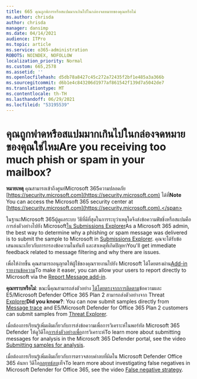 ```yaml
---
title: 665 คุณถูกพิการหรือสแปมมากเกินไปในกล่องจดหมายของคุณหรือไม่
ms.author: chrisda
author: chrisda
manager: dansimp
ms.date: 04/14/2021
audience: ITPro
ms.topic: article
ms.service: o365-administration
ROBOTS: NOINDEX, NOFOLLOW
localization_priority: Normal
ms.custom: 665,2578
ms.assetid: ''
ms.openlocfilehash: d5db78a8427c45c272a72435f2bf1e485a3a366b
ms.sourcegitcommit: d6b1e4c843206d1977af861542f139d7a5042de7
ms.translationtype: MT
ms.contentlocale: th-TH
ms.lasthandoff: 06/29/2021
ms.locfileid: "53195539"
---
```

# <a name="are-you-receiving-too-much-phish-or-spam-in-your-mailbox"></a><span data-ttu-id="db093-102">คุณถูกฟาดหรือสแปมมากเกินไปในกล่องจดหมายของคุณใช่ไหม</span><span class="sxs-lookup"><span data-stu-id="db093-102">Are you receiving too much phish or spam in your mailbox?</span></span>

<span data-ttu-id="db093-103">**หมายเหตุ** คุณสามารถเข้าถึงศูนย์Microsoft 365ความปลอดภัย [https://security.microsoft.com](https://security.microsoft.com) ได้ที่</span><span class="sxs-lookup"><span data-stu-id="db093-103">**Note** You can access the Microsoft 365 security center at [https://security.microsoft.com](https://security.microsoft.com).</span></span>

<span data-ttu-id="db093-104">ในฐานะMicrosoft 365ผู้ดูแลระบบ วิธีที่ดีที่สุดในการระบุว่าเหตุใดจึงส่งข้อความฟิชชิ่งหรือสแปมคือ การส่งตัวอย่างไปยัง Microsoft[ใน Submissions Explorer](https://security.microsoft.com/reportsubmission)</span><span class="sxs-lookup"><span data-stu-id="db093-104">As a Microsoft 365 admin, the best way to determine why a phishing or spam message was delivered is to submit the sample to Microsoft in [Submissions Explorer](https://security.microsoft.com/reportsubmission).</span></span> <span data-ttu-id="db093-105">คุณจะได้รับข้อเสนอแนะเกี่ยวกับการกรองข้อความในทันที และสาเหตุที่เกิดปัญหา</span><span class="sxs-lookup"><span data-stu-id="db093-105">You'll get immediate feedback related to message filtering and why there are issues.</span></span>

<span data-ttu-id="db093-106">เพื่อให้ง่ายขึ้น คุณสามารถอนุญาตให้ผู้ใช้ของคุณรายงานไปยัง Microsoft ได้โดยตรงผ่าน[Add-in รายงานข้อความ](https://appsource.microsoft.com/product/office/WA104381180?src=office&tab=Overview)</span><span class="sxs-lookup"><span data-stu-id="db093-106">To make it easer, you can allow your users to report directly to Microsoft via the [Report Message add-in](https://appsource.microsoft.com/product/office/WA104381180?src=office&tab=Overview).</span></span>

<span data-ttu-id="db093-107">**คุณทราบหรือไม่**: ขณะนี้คุณสามารถส่งตัวอย่าง [ได้โดยตรงจากการติดตาม](https://security.microsoft.com/messagetrace)ข้อความและ E5/Microsoft Defender Office 365 Plan 2 สามารถส่งตัวอย่างจาก Threat [Explorer](/microsoft-365/security/office-365-security/threat-explorer)</span><span class="sxs-lookup"><span data-stu-id="db093-107">**Did you know?**: You can now submit samples directly from [Message trace](https://security.microsoft.com/messagetrace) and E5/Microsoft Defender for Office 365 Plan 2 customers can submit samples from [Threat Explorer](/microsoft-365/security/office-365-security/threat-explorer).</span></span>

<span data-ttu-id="db093-108">เมื่อต้องการเรียนรู้เพิ่มเติมเกี่ยวกับการส่งข้อความเพื่อการวิเคราะห์ในพอร์ทัล Microsoft 365 Defender ให้ดูวิดีโอ[การส่งตัวอย่างเพื่อ](https://go.microsoft.com/fwlink/?linkid=2166435)การวิเคราะห์</span><span class="sxs-lookup"><span data-stu-id="db093-108">To learn more about submitting messages for analysis in the Microsoft 365 Defender portal, see the video [Submitting samples for analysis](https://go.microsoft.com/fwlink/?linkid=2166435).</span></span>

<span data-ttu-id="db093-109">เมื่อต้องการเรียนรู้เพิ่มเติมเกี่ยวกับการตรวจสอบค่าลบที่ผิดใน Microsoft Defender Office 365 ค้นหา วิดีโอ[กลยุทธ์ลบ](https://go.microsoft.com/fwlink/?linkid=2166434)เท็จ</span><span class="sxs-lookup"><span data-stu-id="db093-109">To learn more about investigating false negatives in Microsoft Defender for Office 365, see the video [False negative strategy](https://go.microsoft.com/fwlink/?linkid=2166434).</span></span>
